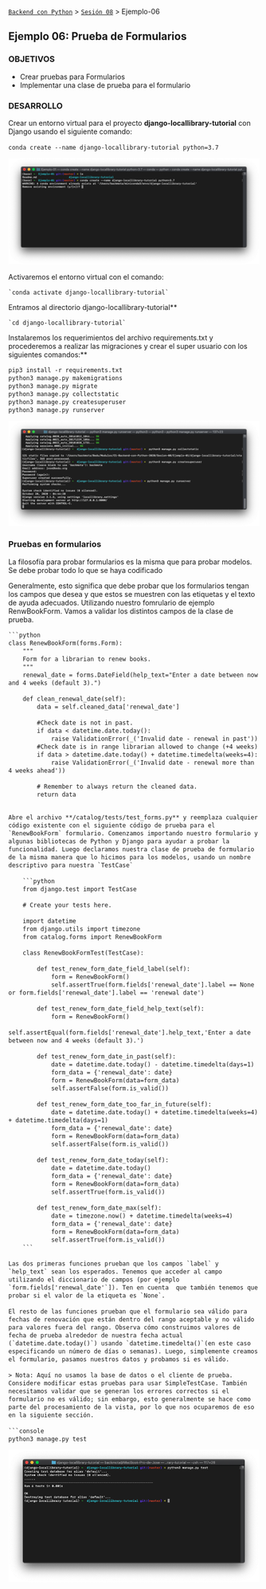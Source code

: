 [`Backend con Python`](../../Readme.md) > [`Sesión 08`](../Readme.md) > Ejemplo-06
## Ejemplo 06: Prueba de Formularios

### OBJETIVOS
- Crear pruebas para Formularios
- Implementar una clase de prueba para el formulario



### DESARROLLO

Crear un entorno virtual para el proyecto **django-locallibrary-tutorial** con Django usando el siguiente comando:

`conda create --name django-locallibrary-tutorial python=3.7`

![](img/1.jpeg)

Activaremos el entorno virtual con el comando:

	`conda activate django-locallibrary-tutorial`

Entramos al directorio django-locallibrary-tutorial**

	`cd django-locallibrary-tutorial`

Instalaremos los requerimientos del archivo requirements.txt y procederemos a realizar las migraciones y crear el super usuario con los siguientes comandos:**

   ```
   pip3 install -r requirements.txt
   python3 manage.py makemigrations
   python3 manage.py migrate
   python3 manage.py collectstatic
   python3 manage.py createsuperuser
   python3 manage.py runserver
   ```
![](img/2.jpeg)

### Pruebas en formularios

La filosofía para probar formularios es la misma que para probar  modelos. Se debe probar todo lo que se  haya codificado

Generalmente, esto significa que debe probar que los formularios tengan los campos que desea y que estos se muestren con las etiquetas y el texto de ayuda adecuados. Utilizando nuestro fomrulario de ejemplo RenwBookForm. Vamos a validar los distintos campos de la clase de prueba. 

	```python
	class RenewBookForm(forms.Form):
	    """
	    Form for a librarian to renew books.
	    """
	    renewal_date = forms.DateField(help_text="Enter a date between now and 4 weeks (default 3).")
	
	    def clean_renewal_date(self):
	        data = self.cleaned_data['renewal_date']
	
	        #Check date is not in past.
	        if data < datetime.date.today():
	            raise ValidationError(_('Invalid date - renewal in past'))
	        #Check date is in range librarian allowed to change (+4 weeks)
	        if data > datetime.date.today() + datetime.timedelta(weeks=4):
	            raise ValidationError(_('Invalid date - renewal more than 4 weeks ahead'))
	
	        # Remember to always return the cleaned data.
	        return data
```

Abre el archivo **/catalog/tests/test_forms.py** y reemplaza cualquier código existente con el siguiente código de prueba para el `RenewBookForm` formulario. Comenzamos importando nuestro formulario y algunas bibliotecas de Python y Django para ayudar a probar la funcionalidad. Luego declaramos nuestra clase de prueba de formulario de la misma manera que lo hicimos para los modelos, usando un nombre descriptivo para nuestra `TestCase`

	```python
	from django.test import TestCase
	
	# Create your tests here.
	
	import datetime
	from django.utils import timezone
	from catalog.forms import RenewBookForm
	
	class RenewBookFormTest(TestCase):
	
	    def test_renew_form_date_field_label(self):
	        form = RenewBookForm()        
	        self.assertTrue(form.fields['renewal_date'].label == None or form.fields['renewal_date'].label == 'renewal date')
	
	    def test_renew_form_date_field_help_text(self):
	        form = RenewBookForm()
	        self.assertEqual(form.fields['renewal_date'].help_text,'Enter a date between now and 4 weeks (default 3).')
	
	    def test_renew_form_date_in_past(self):
	        date = datetime.date.today() - datetime.timedelta(days=1)
	        form_data = {'renewal_date': date}
	        form = RenewBookForm(data=form_data)
	        self.assertFalse(form.is_valid())
	
	    def test_renew_form_date_too_far_in_future(self):
	        date = datetime.date.today() + datetime.timedelta(weeks=4) + datetime.timedelta(days=1)
	        form_data = {'renewal_date': date}
	        form = RenewBookForm(data=form_data)
	        self.assertFalse(form.is_valid())
	
	    def test_renew_form_date_today(self):
	        date = datetime.date.today()
	        form_data = {'renewal_date': date}
	        form = RenewBookForm(data=form_data)
	        self.assertTrue(form.is_valid())
	        
	    def test_renew_form_date_max(self):
	        date = timezone.now() + datetime.timedelta(weeks=4)
	        form_data = {'renewal_date': date}
	        form = RenewBookForm(data=form_data)
	        self.assertTrue(form.is_valid())
	```

Las dos primeras funciones prueban que los campos `label` y `help_text` sean los esperados. Tenemos que acceder al campo utilizando el diccionario de campos (por ejemplo `form.fields['renewal_date'`]). Ten en cuenta  que también tenemos que probar si el valor de la etiqueta es `None`.

El resto de las funciones prueban que el formulario sea válido para fechas de renovación que están dentro del rango aceptable y no válido para valores fuera del rango. Observa cómo construimos valores de fecha de prueba alrededor de nuestra fecha actual (`datetime.date.today()`) usando `datetime.timedelta()`(en este caso especificando un número de días o semanas). Luego, simplemente creamos el formulario, pasamos nuestros datos y probamos si es válido.

> Nota: Aquí no usamos la base de datos o el cliente de prueba. Considere modificar estas pruebas para usar SimpleTestCase. También necesitamos validar que se generan los errores correctos si el formulario no es válido; sin embargo, esto generalmente se hace como parte del procesamiento de la vista, por lo que nos ocuparemos de eso en la siguiente sección.

```console
python3 manage.py test
```

![](img/3.png)
